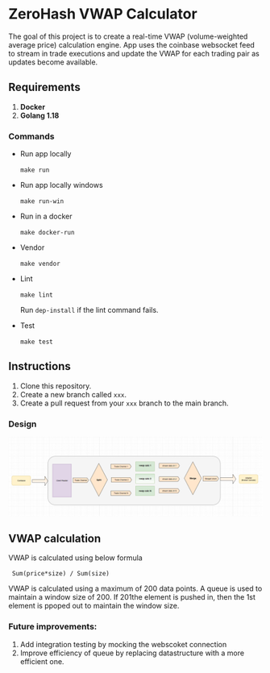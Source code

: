 # ZeroHash VWAP Calculator

The goal of this project is to create a real-time VWAP (volume-weighted average price) calculation engine. App uses the coinbase websocket feed to stream in trade executions and update the VWAP for each trading pair as updates become available. 

## Requirements

1. **Docker**
2. **Golang 1.18**


### Commands

* Run app locally
    
    ```make run ```
    
* Run app locally windows

    ```make run-win ```

* Run in a docker
    
    ```make docker-run```

* Vendor 
    
    ```make vendor```

* Lint
    
    ```make lint```

    Run 
    ```dep-install```
    if the lint command fails.

* Test

    ```make test```

Instructions
-----

1. Clone this repository.
2. Create a new branch called `xxx`.
3. Create a pull request from your `xxx` branch to the main branch.

### Design

![VWAP design](/doc/design/design.PNG?raw=true "Data flow")

## VWAP calculation

VWAP is calculated using below formula
    
     Sum(price*size) / Sum(size)
    
VWAP is calculated using a maximum of 200 data points. A queue is used to maintain a window size of 200. If 201the element is pushed in, then the 1st element is ppoped out to maintain the window size.

### Future improvements:

1. Add integration testing by mocking the webscoket connection
2. Improve efficiency of queue by replacing datastructure with a more efficient one.

